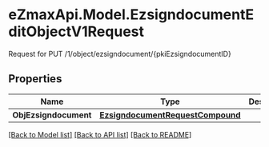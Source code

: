 # eZmaxApi.Model.EzsigndocumentEditObjectV1Request
Request for PUT /1/object/ezsigndocument/{pkiEzsigndocumentID}

## Properties

Name | Type | Description | Notes
------------ | ------------- | ------------- | -------------
**ObjEzsigndocument** | [**EzsigndocumentRequestCompound**](EzsigndocumentRequestCompound.md) |  | 

[[Back to Model list]](../README.md#documentation-for-models) [[Back to API list]](../README.md#documentation-for-api-endpoints) [[Back to README]](../README.md)

